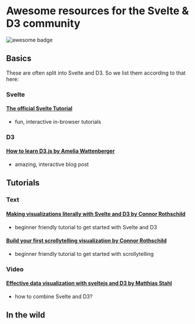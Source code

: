 # Awesome resources for the Svelte & D3 community 
![awesome badge](https://badgen.net/badge/icon/awesome?icon=awesome&label)

## Basics
These are often split into Svelte and D3. So we list them according to that here:

### Svelte
#### [The official Svelte Tutorial](https://svelte.dev/tutorial)
- fun, interactive in-browser tutorials

### D3
#### [How to learn D3.js by Amelia Wattenberger](https://wattenberger.com/blog/d3)
- amazing, interactive blog post

## Tutorials
### Text
#### [Making visualizations literally with Svelte and D3 by Connor Rothschild](https://www.connorrothschild.com/post/svelte-and-d3)
- beginner friendly tutorial to get started with Svelte and D3

#### [Build your first scrollytelling visualization by Connor Rothschild](https://www.connorrothschild.com/post/svelte-scrollytelling)
- beginner friendly tutorial to get started with scrollytelling

### Video
#### [Effective data visualization with sveltejs and D3 by Matthias Stahl](https://youtu.be/GYXuOvX_fns?t=408)
- how to combine Svelte and D3?

## In the wild
